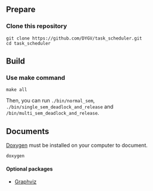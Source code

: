 ## Prepare 
### Clone this repository  
```shell
git clone https://github.com/DYGV/task_scheduler.git
cd task_scheduler
```
## Build
### Use make command  
```shell
make all
```
Then, you can run `./bin/normal_sem`, `./bin/single_sem_deadlock_and_release` and `/bin/multi_sem_deadlock_and_release`.

## Documents
[Doxygen](https://www.doxygen.nl/download.html#gitrepos) must be installed on your computer to document.
```shell
doxygen
```
#### Optional packages
- [Graphviz](https://graphviz.org/download/)
